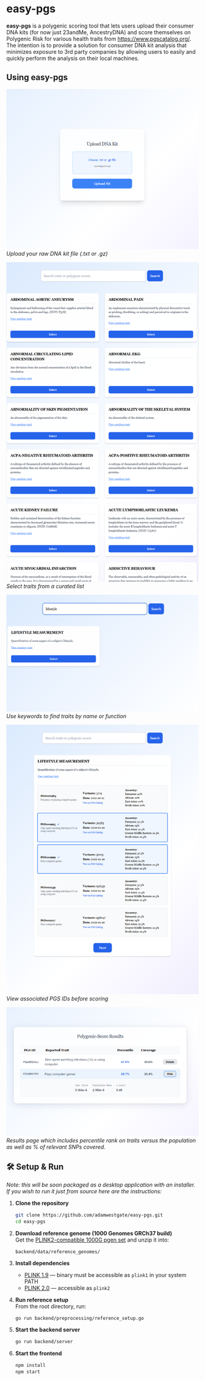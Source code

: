 # easy-pgs

**easy-pgs** is a polygenic scoring tool that lets users upload their consumer DNA kits (for now just 23andMe, AncestryDNA) and score themselves on Polygenic Risk for various health traits from https://www.pgscatalog.org/. The intention is to provide a solution for consumer DNA kit analysis that minimizes exposure to 3rd party companies by allowing users to easily and quickly perform the analysis on their local machines. 


## Using easy-pgs

![Upload Form](images/upload-page.png)  
*Upload your raw DNA kit file (.txt or .gz)*

![AllTraits](images/trait-menu.png)  
*Select traits from a curated list*

![Search](images/search.png)  
*Use keywords to find traits by name or function*

![PGSList](images/trait-pgs-page.png)  
*View associated PGS IDs before scoring*

![Results](images/result-page.png)  
*Results page which includes percentile rank on traits versus the population as well as % of relevant SNPs covered.*


## 🛠️ Setup & Run

*Note: this will be soon packaged as a desktop application with an installer. If you wish to run it just from source here are the instructions:*

1. **Clone the repository**
   ```bash
   git clone https://github.com/adamwestgate/easy-pgs.git
   cd easy-pgs
   ```

2. **Download reference genome (1000 Genomes GRCh37 build)**  
   Get the [PLINK2-compatible 1000G pgen set](https://www.cog-genomics.org/plink2/resources#1kg_phase3) and unzip it into:

   ```
   backend/data/reference_genomes/
   ```

3. **Install dependencies**  
   - [PLINK 1.9](https://www.cog-genomics.org/plink/1.9/) — binary must be accessible as `plink1` in your system PATH  
   - [PLINK 2.0](https://www.cog-genomics.org/plink/2.0/) — accessible as `plink2`  

4. **Run reference setup**  
   From the root directory, run:

   ```bash
   go run backend/preprocessing/reference_setup.go
   ```

5. **Start the backend server**
   ```bash
   go run backend/server
   ```

6. **Start the frontend**
   ```bash
   npm install
   npm start
   ```